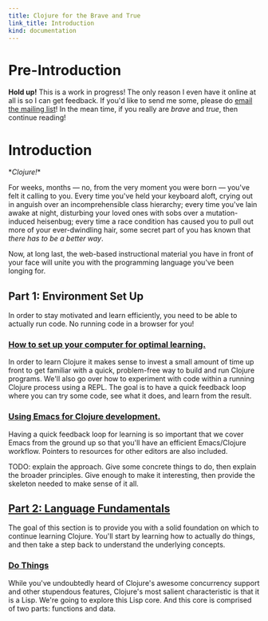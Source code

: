 ```yaml
--- 
title: Clojure for the Brave and True
link_title: Introduction
kind: documentation
---
```


# Pre-Introduction

**Hold up!** This is a work in progress! The only reason I even have
it online at all is so I can get feedback. If you'd like to send me
some, please do <a href="mailto:brave-clojure@googlegroups.com">email
the mailing list</a>! In the mean time, if you really are *brave* and
*true*, then continue reading!

# Introduction

\**Clojure!*\*

For weeks, months &mdash; no, from the very moment you were born
&mdash; you've felt it calling to you. Every time you've held your
keyboard aloft, crying out in anguish over an incomprehensible class
hierarchy; every time you've lain awake at night, disturbing your
loved ones with sobs over a mutation-induced heisenbug; every time a
race condition has caused you to pull out more of your ever-dwindling
hair, some secret part of you has known that *there has to be a better
way*.

Now, at long last, the web-based instructional material you have in
front of your face will unite you with the programming language you've
been longing for.

## Part 1: Environment Set Up

In order to stay motivated and learn efficiently, you need to be able
to actually run code. No running code in a browser for you!

### [How to set up your computer for optimal learning.](/2-getting-started/)

In order to learn Clojure it makes sense to invest a small amount of
time up front to get familiar with a quick, problem-free way to build
and run Clojure programs. We'll also go over how to experiment with
code within a running Clojure process using a REPL. The goal is to
have a quick feedback loop where you can try some code, see what it
does, and learn from the result.

### [Using Emacs for Clojure development.](/3-basic-emacs/)

Having a quick feedback loop for learning is so important that we
cover Emacs from the ground up so that you'll have an efficient
Emacs/Clojure workflow. Pointers to resources for other editors are
also included.

TODO: explain the approach. Give some concrete things to do, then
explain the broader principles. Give enough to make it interesting,
then provide the skeleton needed to make sense of it all.

## [Part 2: Language Fundamentals](/5-language-fundamentals-overview/)

The goal of this section is to provide you with a solid foundation on
which to continue learning Clojure. You'll start by learning how to
actually do things, and then take a step back to understand the
underlying concepts.

### [Do Things](/6-do-things/)

While you've undoubtedly heard of Clojure's awesome concurrency
support and other stupendous features, Clojure's most salient
characteristic is that it is a Lisp. We're going to explore this Lisp
core. And this core is comprised of two parts: functions and data.
